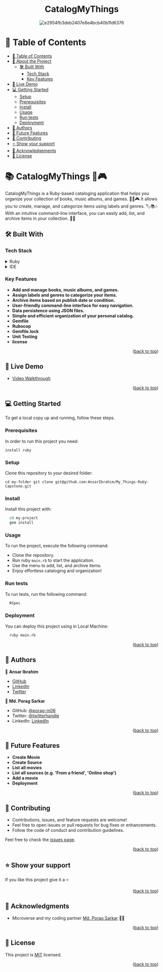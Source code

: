 <a name="readme-top"></a>

<div align="center">
    <br/>

# CatalogMyThings

![e2954fb3deb2407e8e4bcb40b1fd6376](https://github.com/AnsarIbrahim/LeaderBoard-new/assets/117971223/9d715e43-a095-4b33-b5f2-161236e8fdcc)

</div>

# 📗 Table of Contents

- [📗 Table of Contents](#-table-of-contents)
- [📖 About the Project](#about-project)
  - [🛠 Built With](#built-with)
    - [Tech Stack](#tech-stack)
    - [Key Features](#key-features)
- [🚀 Live Demo ](#-live-demo-)
- [💻 Getting Started](#getting-started)
  - [Setup](#setup)
  - [Prerequisites](#prerequisites)
  - [Install](#install)
  - [Usage](#usage)
  - [Run tests](#run-tests)
  - [Deployment](#deployment)
- [👥 Authors](#authors)
- [🔭 Future Features](#future-features)
- [🤝 Contributing](#contributing)
- [⭐️ Show your support](#support)
- [🙏 Acknowledgements](#acknowledgements)
- [📝 License](#license)

<!-- PROJECT DESCRIPTION -->

# 📚 CatalogMyThings 🎵🎮 <a name="about-project"></a>

CatalogMyThings is a Ruby-based cataloging application that helps you organize your collection of books, music albums, and games. 📖🎶🎮 It allows you to create, manage, and categorize items using labels and genres. 🏷️📚🎶 With an intuitive command-line interface, you can easily add, list, and archive items in your collection. 📁✨

## 🛠 Built With <a name="built-with"></a>

### Tech Stack <a name="tech-stack"></a>

<details>
<summary>Ruby</summary>
  <ul>
    <li><a href="https://www.ruby-lang.org/en/">Ruby</a></li>
  </ul>
</details>

<details>
  <summary>IDE</summary>
  <ul>
    <li><a href="https://code.visualstudio.com/">Visual Studio Code</a></li>
  </ul>
</details>

<!-- Features -->

### Key Features <a name="key-features"></a>

- **Add and manage books, music albums, and games.**
- **Assign labels and genres to categorize your items.**
- **Archive items based on publish date or condition.**
- **User-friendly command-line interface for easy navigation.**
- **Data persistence using JSON files.**
- **Simple and efficient organization of your personal catalog.**
- **Gemfile**
- **Rubocop**
- **Gemfile.lock**
- **Unit Testing**
- **license**

<p align="right">(<a href="#readme-top">back to top</a>)</p>

<!-- LIVE DEMO -->

## 🚀 Live Demo <a name="live-demo"></a>

- [Video Walkthrough]()

<p align="right">(<a href="#readme-top">back to top</a>)</p>

## 💻 Getting Started <a name="getting-started"></a>

To get a local copy up and running, follow these steps.

### Prerequisites

In order to run this project you need:

```
install ruby
```

### Setup

Clone this repository to your desired folder:

```
cd my-folder git clone git@github.com:AnsarIbrahim/My_Things-Ruby-Capstone.git
```

### Install

Install this project with:

```sh
  cd my-project
  gem install
```

### Usage

To run the project, execute the following command:

- Clone the repository.
- Run ruby `main.rb` to start the application.
- Use the menu to add, list, and archive items.
- Enjoy effortless cataloging and organization!

### Run tests

To run tests, run the following command:

```sh
  RSpec
```

### Deployment

You can deploy this project using in Local Machine:

```sh
  ruby main.rb
```

<p align="right">(<a href="#readme-top">back to top</a>)</p>
<!-- AUTHORS -->

## 👥 Authors <a name="authors"></a>

👤 **Ansar Ibrahim**

- [GitHub](https://github.com/AnsarIbrahim)
- [LinkedIn](https://linkedin.com/in/ansar-ibrahim/)
- [Twitter](https://twitter.com/ansaradheeb)

👤 **Md. Porag Sarkar**

- GitHub: [@porag-m06](https://github.com/porag-m06)
- Twitter: [@twitterhandle](https://twitter.com/twitterhandle)
- LinkedIn: [LinkedIn](https://www.linkedin.com/in/muhammad-porag-nsu-cse/)

<p align="right">(<a href="#readme-top">back to top</a>)</p>

<!-- FUTURE FEATURES -->

## 🔭 Future Features <a name="future-features"></a>

- **Create Movie**
- **Create Source**
- **List all movies**
- **List all sources (e.g. 'From a friend', 'Online shop')**
- **Add a movie**
- **Deployment**

<p align="right">(<a href="#readme-top">back to top</a>)</p>

<!-- CONTRIBUTING -->

## 🤝 Contributing <a name="contributing"></a>

- Contributions, issues, and feature requests are welcome!
- Feel free to open issues or pull requests for bug fixes or enhancements.
- Follow the code of conduct and contribution guidelines.

Feel free to check the [issues page](https://github.com/AnsarIbrahim/My_Things-Ruby-Capstone/issues).

<p align="right">(<a href="#readme-top">back to top</a>)</p>

<!-- SUPPORT -->

## ⭐️ Show your support <a name="support"></a>

If you like this project give it a ⭐️

<p align="right">(<a href="#readme-top">back to top</a>)</p>

<!-- ACKNOWLEDGEMENTS -->

## 🙏 Acknowledgments <a name="acknowledgements"></a>

- Microverse and my coding partner [Md. Porag Sarkar](https://github.com/porag-m06) 💖💖

<p align="right">(<a href="#readme-top">back to top</a>)</p>

<!-- LICENSE -->

## 📝 License <a name="license"></a>

This project is [MIT](./LICENSE) licensed.

<p align="right">(<a href="#readme-top">back to top</a>)</p>
